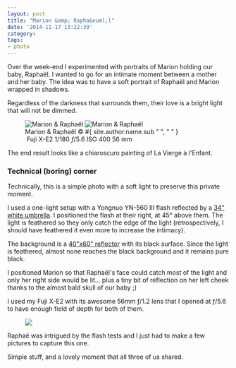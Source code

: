 ```yaml
---
layout: post
title: "Marion &amp; Rapha&euml;l"
date: '2014-11-17 13:22:39'
category: 
tags:
- photo
---
```


Over the week-end I experimented with portraits of Marion holding our baby, Rapha&euml;l.
I wanted to go for an intimate moment between a mother and her baby. The idea was to have a soft portrait of Rapha&euml;l and Marion wrapped in shadows.

Regardless of the darkness that surrounds them, their love is a bright light that will not be dimmed.


<figure class="portrait">
<picture>
  <!--[if IE 9]><video style="display: none;"><![endif]-->
  <source srcset="#{ site.img_base_url }images/2014-11-15-JFM07918-900w.jpg, #{ site.img_base_url }images/2014-11-15-JFM07918-1800w.jpg 2x" media="(min-width: 768px)">
  <source srcset="#{ site.img_base_url }images/2014-11-15-JFM07918-480w.jpg, #{ site.img_base_url }images/2014-11-15-JFM07918-960w.jpg 2x"> 
  <!--[if IE 9]></video><![endif]--> 
  <img srcset="#{ site.img_base_url }images/2014-11-15-JFM07918-480w.jpg, #{ site.img_base_url }images/2014-11-15-JFM07918-960w.jpg 2x" alt="Marion &amp; Rapha&euml;l">
</picture>
<noscript>
  <img src="#{ site.img_base_url }images/2014-11-15-JFM07918-480w.jpg" alt="Marion &amp; Rapha&euml;l">
</noscript>
<figcaption>Marion &amp; Rapha&euml;l
  <span class="copyright">&copy;&nbsp;#{ site.author.name.sub " ", "&nbsp;" }</span>
</figcaption>
<div class="metadata">
  <i class="fa fa-camera"></i>&nbsp;Fuji&nbsp;X-E2
  <span class="speed">1/180</span>
  <span class="aperture"><i>&#402;</i>/5.6</span>
  <span class="iso">ISO&nbsp;400</span>
  <span class="focal-length">56&nbsp;mm</span>
</div>
</figure>

The end result looks like a chiaroscuro painting of La Vierge &agrave; l'Enfant.

### Technical (boring) corner

Technically, this is a simple photo with a soft light to preserve this private moment.

I used a one-light setup with a Yongnuo YN-560 III flash reflected by a [34" white umbrella][lastolite]. I positioned the flash at their right, at 45° above them.
The light is feathered so they only catch the edge of the light (retrospectively, I should have feathered it even more to increase the intimacy).

The background is a [40"x60" reflector][dynasun] with its black surface. Since the light is feathered, almost none reaches the black background and it remains pure black.

I positioned Marion so that Rapha&euml;l's face could catch most of the light and only her right side would be lit... plus a tiny bit of reflection on her left cheek thanks to the almost bald skull of our baby ;)

I used my Fuji X-E2 with its awesome 56mm &#402;/1.2 lens that I opened at &#402;/5.6 to have enough field of depth for both of them.


<figure style="max-width:520px;">
<picture>
<img src="#{ site.img_base_url }images/2014-11-15-JFM07918.setup.png">
</picture>
</figure>

Rapha&euml; was intrigued by the flash tests and I just had to make a few pictures to capture this one.

Simple stuff, and a lovely moment that all three of us shared.

[dynasun]: http://www.dynasun.com/shop/product_info.php?cPath=140_69_70&products_id=123000
[lastolite]: http://www.lastolite.com/product/18202.1067135.0.0.0/LL%2BLU2474F/_/Umbrella_Kit_99cm_%2B_Stand_%26_2422_Tilthead_Shoe_Lock